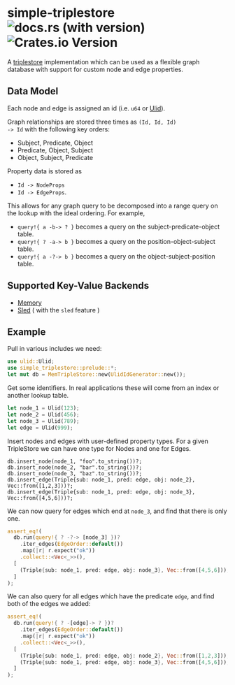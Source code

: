 # simple-triplestore &emsp; ![docs.rs (with version)](https://img.shields.io/docsrs/simple-triplestore/0.0.2?label=docs) ![Crates.io Version](https://img.shields.io/crates/v/simple-triplestore) 

A [triplestore](https://en.wikipedia.org/wiki/Triplestore) implementation which can be used as a flexible graph database with support for custom node and edge properties.

## Data Model
Each node and edge is assigned an id (i.e. `u64` or [Ulid](https://docs.rs/ulid/latest/ulid/struct.Ulid.html)). 

Graph relationships are stored three times as <code>(Id, Id, Id) -> Id</code> with the following key orders:
  * Subject, Predicate, Object
  * Predicate, Object, Subject
  * Object, Subject, Predicate

Property data is stored as 
  * `Id -> NodeProps`
  * `Id -> EdgeProps`.

This allows for any graph query to be decomposed into a range query on the lookup with the ideal ordering. For example,

* `query!{ a -b-> ? }` becomes a query on the subject-predicate-object table.
* `query!{ ? -a-> b }` becomes a query on the position-object-subject table.
* `query!{ a -?-> b }` becomes a query on the object-subject-position table.

## Supported Key-Value Backends
  * [Memory](https://docs.rs/simple-triplestore/latest/simple_triplestore/struct.MemTripleStore.html)
  * [Sled](https://docs.rs/simple-triplestore/latest/simple_triplestore/struct.SledTripleStore.html) ( with the `sled` feature )

## Example

Pull in various includes we need:
```rust
use ulid::Ulid;
use simple_triplestore::prelude::*;
let mut db = MemTripleStore::new(UlidIdGenerator::new());
```

Get some identifiers. In real applications these will come from an index or another lookup table.
```rust
let node_1 = Ulid(123);
let node_2 = Ulid(456);
let node_3 = Ulid(789);
let edge = Ulid(999);
```

Insert nodes and edges with user-defined property types. For a given TripleStore we can have one type for Nodes and one for Edges.
```
db.insert_node(node_1, "foo".to_string())?;
db.insert_node(node_2, "bar".to_string())?;
db.insert_node(node_3, "baz".to_string())?;
db.insert_edge(Triple{sub: node_1, pred: edge, obj: node_2}, Vec::from([1,2,3]))?;
db.insert_edge(Triple{sub: node_1, pred: edge, obj: node_3}, Vec::from([4,5,6]))?;
```

We can now query for edges which end at `node_3`, and find that there is only one.

```rust
assert_eq!(
  db.run(query!{ ? -?-> [node_3] })?
    .iter_edges(EdgeOrder::default())
    .map(|r| r.expect("ok"))
    .collect::<Vec<_>>(),
  [
    (Triple{sub: node_1, pred: edge, obj: node_3}, Vec::from([4,5,6])),
  ]
);
```

We can also query for all edges which have the predicate `edge`, and find both of the edges we added:
```rust
assert_eq!(
  db.run(query!{ ? -[edge]-> ? })?
    .iter_edges(EdgeOrder::default())
    .map(|r| r.expect("ok"))
    .collect::<Vec<_>>(),
  [
    (Triple{sub: node_1, pred: edge, obj: node_2}, Vec::from([1,2,3])),
    (Triple{sub: node_1, pred: edge, obj: node_3}, Vec::from([4,5,6])),
  ]
);
```

